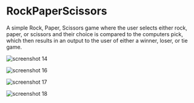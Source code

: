 # RockPaperScissors

A simple Rock, Paper, Scissors game where the user selects either rock, paper, or scissors and their choice is compared to the computers pick, which then results in an output to the user of either a winner, loser, or tie game. 

![screenshot 14](https://user-images.githubusercontent.com/26575291/32129443-35e06be8-bb55-11e7-9706-112fa6379dd6.png)

![screenshot 16](https://user-images.githubusercontent.com/26575291/32136374-c87284fc-bbda-11e7-9621-3e3a48c77dd4.png)

![screenshot 17](https://user-images.githubusercontent.com/26575291/32136376-caec50d2-bbda-11e7-8953-4412e9b32dfc.png)

![screenshot 18](https://user-images.githubusercontent.com/26575291/32136377-ccff7eb2-bbda-11e7-8168-d36c099fc5b0.png)
